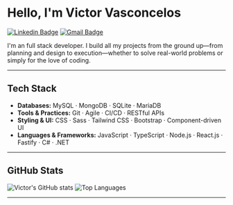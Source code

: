 # Hello, I'm Victor Vasconcelos

[![Linkedin Badge](https://img.shields.io/badge/-Victor%20Vasconcelos-0A66C2?style=flat-square\&logo=Linkedin\&logoColor=white\&link=https://www.linkedin.com/in/ovasconceloss/)](https://www.linkedin.com/in/ovasconceloss/)
[![Gmail Badge](https://img.shields.io/badge/-victorvasconcelos.dev@gmail.com-EA4335?style=flat-square\&logo=Gmail\&logoColor=white\&link=mailto\:victorvasconcelos.dev@gmail.com)](mailto:victorvasconcelos.dev@gmail.com)

I'm an full stack developer. I build all my projects from the ground up—from planning and design to execution—whether to solve real-world problems or simply for the love of coding.

---

## Tech Stack

* **Databases:** MySQL · MongoDB · SQLite · MariaDB
* **Tools & Practices:** Git · Agile · CI/CD · RESTful APIs
* **Styling & UI:** CSS · Sass · Tailwind CSS · Bootstrap · Component-driven UI
* **Languages & Frameworks:** JavaScript · TypeScript · Node.js · React.js · Fastify · C# · .NET

---

## GitHub Stats

<div align="left">
  <img src="https://github-readme-stats.vercel.app/api?username=ovasconceloss&show_icons=true&theme=dracula" alt="Victor's GitHub stats"/>
  <img src="https://github-readme-stats.vercel.app/api/top-langs/?username=ovasconceloss&layout=compact&theme=dracula" alt="Top Languages"/>
  <br/>
</div>

---
